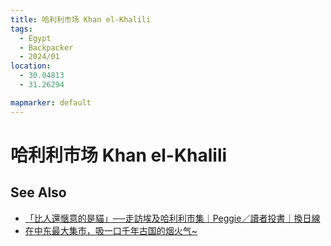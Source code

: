 ```yaml
---
title: 哈利利市场 Khan el-Khalili
tags:
  - Egypt
  - Backpacker
  - 2024/01
location:
  - 30.04813
  - 31.26294

mapmarker: default
---
```

哈利利市场 Khan el-Khalili
=======================


See Also
--------

- [「比人還愜意的是貓」──走訪埃及哈利利市集｜Peggie／讀者投書｜換日線](https://crossing.cw.com.tw/article/9074)
- [在中东最大集市，吸一口千年古国的烟火气\~](https://www.sohu.com/a/226523948_395828)

